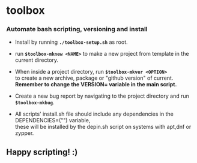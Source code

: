 # toolbox 
### Automate bash scripting, versioning and install
- Install by running **`./toolbox-setup.sh`** as root.
  
- run **`$toolbox-mknew <NAME>`**
  to make a new project from template in the current directory.

- When inside a project directory, run **`$toolbox-mkver <OPTION>`**</br>
  to create a new archive, package or "github version" of current.</br>
  **Remember to change the VERSION= variable in the main script.**
  
- Create a new bug report by navigating to the project directory and run<br>
  **`$toolbox-mkbug`**.

- All scripts' install.sh file should include any dependencies in the DEPENDENCIES=("") variable,</br>
  these will be installed by the depin.sh script on systems with apt,dnf or zypper.


## Happy scripting! :)
